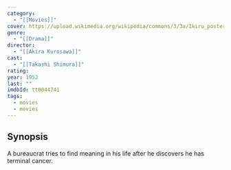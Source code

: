```yaml
---
category:
  - "[[Movies]]"
cover: https://upload.wikimedia.org/wikipedia/commons/3/3a/Ikiru_poster.jpg
genre:
  - "[[Drama]]"
director:
  - "[[Akira Kurosawa]]"
cast:
  - "[[Takashi Shimura]]"
rating: 
year: 1952
last: ""
imdbId: tt0044741
tags:
  - movies
  - movies
---
```

## Synopsis
A bureaucrat tries to find meaning in his life after he discovers he has terminal cancer.